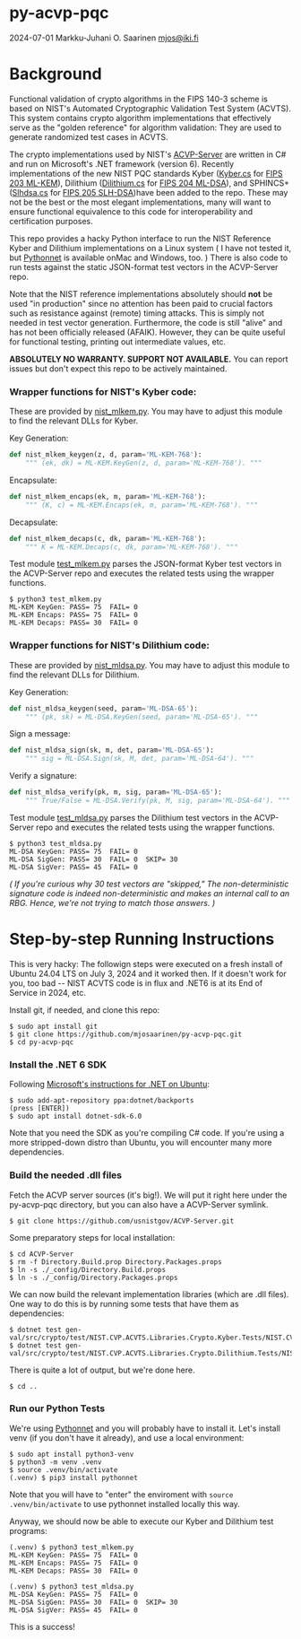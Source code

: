 #   py-acvp-pqc

2024-07-01  Markku-Juhani O. Saarinen  mjos@iki.fi

#   Background

Functional validation of crypto algorithms in the FIPS 140-3 scheme is based on NIST's Automated Cryptographic Validation Test System (ACVTS). This system contains crypto algorithm implementations that effectively serve as the "golden reference" for algorithm validation: They are used to generate randomized test cases in ACVTS.

The crypto implementations used by NIST's [ACVP-Server](https://github.com/usnistgov/ACVP-Server) are written in C# and run on Microsoft's .NET framework (version 6). Recently implementations of the new NIST PQC standards
Kyber ([Kyber.cs](https://github.com/usnistgov/ACVP-Server/blob/master/gen-val/src/crypto/src/NIST.CVP.ACVTS.Libraries.Crypto/Kyber/Kyber.cs) for [FIPS 203 ML-KEM](https://doi.org/10.6028/NIST.FIPS.203.ipd)),
Dilithium ([Dilithium.cs](https://github.com/usnistgov/ACVP-Server/blob/master/gen-val/src/crypto/src/NIST.CVP.ACVTS.Libraries.Crypto/Dilithium/Dilithium.cs) for [FIPS 204 ML-DSA](https://doi.org/10.6028/NIST.FIPS.204.ipd)), and
SPHINCS+ ([Slhdsa.cs](https://github.com/usnistgov/ACVP-Server/blob/master/gen-val/src/crypto/src/NIST.CVP.ACVTS.Libraries.Crypto/SLHDSA/Slhdsa.cs) for [FIPS 205 SLH-DSA](https://doi.org/10.6028/NIST.FIPS.205.ipd))have been added to the repo. These may not be the best or the most elegant implementations, many will want to ensure functional equivalence to this code for interoperability and certification purposes.

This repo provides a hacky Python interface to run the NIST Reference Kyber and Dilithium implementations on a Linux system ( I have not tested it, but [Pythonnet](http://pythonnet.github.io/) is available onMac and Windows, too. ) There is also code to run tests against the static JSON-format test vectors in the ACVP-Server repo.

Note that the NIST reference implementations absolutely should **not** be used "in production" since no attention has been paid to crucial factors such as resistance against (remote) timing attacks. This is simply not needed in test vector generation. Furthermore, the code is still "alive" and has not been officially released (AFAIK). However, they can be quite useful for functional testing, printing out intermediate values, etc.

**ABSOLUTELY NO WARRANTY. SUPPORT NOT AVAILABLE.** You can report issues but don't expect this repo to be actively maintained.


### Wrapper functions for NIST's Kyber code:

These are provided by [nist_mlkem.py](nist_mlkem.py). You may have to adjust this module to find the relevant DLLs for Kyber.

Key Generation:
```py
def nist_mlkem_keygen(z, d, param='ML-KEM-768'):
    """ (ek, dk) = ML-KEM.KeyGen(z, d, param='ML-KEM-768'). """
```

Encapsulate:
```py
def nist_mlkem_encaps(ek, m, param='ML-KEM-768'):
    """ (K, c) = ML-KEM.Encaps(ek, m, param='ML-KEM-768'). """
```

Decapsulate:
```py
def nist_mlkem_decaps(c, dk, param='ML-KEM-768'):
    """ K = ML-KEM.Decaps(c, dk, param='ML-KEM-768'). """
```

Test module [test_mlkem.py](test_mlkem.py) parses the JSON-format Kyber test vectors  in the ACVP-Server repo and executes the related tests using the wrapper functions.

```
$ python3 test_mlkem.py
ML-KEM KeyGen: PASS= 75  FAIL= 0
ML-KEM Encaps: PASS= 75  FAIL= 0
ML-KEM Decaps: PASS= 30  FAIL= 0
```

### Wrapper functions for NIST's Dilithium code:

These are provided by [nist_mldsa.py](nist_mldsa.py). You may have to adjust this module to find the relevant DLLs for Dilithium.

Key Generation:

```py
def nist_mldsa_keygen(seed, param='ML-DSA-65'):
    """ (pk, sk) = ML-DSA.KeyGen(seed, param='ML-DSA-65'). """
```

Sign a message:
```py
def nist_mldsa_sign(sk, m, det, param='ML-DSA-65'):
    """ sig = ML-DSA.Sign(sk, M, det, param='ML-DSA-64'). """
```

Verify a signature:
```py
def nist_mldsa_verify(pk, m, sig, param='ML-DSA-65'):
    """ True/False = ML-DSA.Verify(pk, M, sig, param='ML-DSA-64'). """
```

Test module [test_mldsa.py](test_mldsa.py) parses the Dilithium test vectors in the ACVP-Server repo and executes the related tests using the wrapper functions.

```
$ python3 test_mldsa.py
ML-DSA KeyGen: PASS= 75  FAIL= 0
ML-DSA SigGen: PASS= 30  FAIL= 0  SKIP= 30
ML-DSA SigVer: PASS= 45  FAIL= 0
```

_( If you're curious why 30 test vectors are "skipped," The non-deterministic signature code is indeed non-deterministic and makes an internal call to an RBG. Hence, we're not trying to match those answers. )_

#   Step-by-step Running Instructions

This is very hacky: The followign steps were executed on a fresh install of Ubuntu 24.04 LTS on July 3, 2024 and it worked then. If it doesn't work for you, too bad -- NIST ACVTS code is in flux and .NET6 is at its End of Service in 2024, etc.

Install git, if needed, and clone this repo:
```
$ sudo apt install git
$ git clone https://github.com/mjosaarinen/py-acvp-pqc.git
$ cd py-acvp-pqc
```

### Install the .NET 6 SDK

Following [Microsoft's instructions for .NET on Ubuntu](https://learn.microsoft.com/en-us/dotnet/core/install/linux-ubuntu):
```console
$ sudo add-apt-repository ppa:dotnet/backports
(press [ENTER])
$ sudo apt install dotnet-sdk-6.0
```
Note that you need the SDK as you're compiling C# code. If you're using a more stripped-down distro than Ubuntu, you will encounter many more dependencies.

### Build the needed .dll files

Fetch the ACVP server sources (it's big!). We will put it right here under the py-acvp-pqc directory, but you can also have a ACVP-Server symlink.
```console
$ git clone https://github.com/usnistgov/ACVP-Server.git
```
Some preparatory steps for local installation:
```console
$ cd ACVP-Server
$ rm -f Directory.Build.prop Directory.Packages.props
$ ln -s ./_config/Directory.Build.props
$ ln -s ./_config/Directory.Packages.props
```

We can now build the relevant implementation libraries (which are .dll files). One way to do this is by running some tests that have them as dependencies:

```console
$ dotnet test gen-val/src/crypto/test/NIST.CVP.ACVTS.Libraries.Crypto.Kyber.Tests/NIST.CVP.ACVTS.Libraries.Crypto.Kyber.Tests.csproj
$ dotnet test gen-val/src/crypto/test/NIST.CVP.ACVTS.Libraries.Crypto.Dilithium.Tests/NIST.CVP.ACVTS.Libraries.Crypto.Dilithium.Tests.csproj
```

There is quite a lot of output, but we're done here.
```
$ cd ..
```

### Run our Python Tests

We're using [Pythonnet](http://pythonnet.github.io/) and you will probably have to install it. Let's install venv (if you don't have it already), and use a local environment:

```console
$ sudo apt install python3-venv
$ python3 -m venv .venv
$ source .venv/bin/activate
(.venv) $ pip3 install pythonnet
```

Note that you will have to "enter" the enviroment with `source .venv/bin/activate` to use pythonnet installed locally this way.

Anyway, we should now be able to execute our Kyber and Dilithium test programs:
```
(.venv) $ python3 test_mlkem.py
ML-KEM KeyGen: PASS= 75  FAIL= 0
ML-KEM Encaps: PASS= 75  FAIL= 0
ML-KEM Decaps: PASS= 30  FAIL= 0

(.venv) $ python3 test_mldsa.py
ML-DSA KeyGen: PASS= 75  FAIL= 0
ML-DSA SigGen: PASS= 30  FAIL= 0  SKIP= 30
ML-DSA SigVer: PASS= 45  FAIL= 0
```
This is a success!

